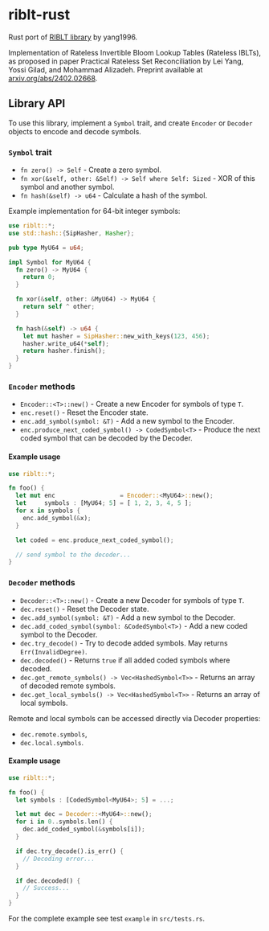 # riblt-rust
Rust port of [RIBLT library](https://github.com/yangl1996/riblt) by yang1996.

Implementation of Rateless Invertible Bloom Lookup Tables (Rateless IBLTs), as
proposed in paper Practical Rateless Set Reconciliation by Lei Yang, Yossi
Gilad, and Mohammad Alizadeh. Preprint available at
[arxiv.org/abs/2402.02668](https://arxiv.org/abs/2402.02668).

##  Library API

To use this library, implement a `Symbol` trait, and create `Encoder` or `Decoder` objects to encode and decode symbols.

### `Symbol` trait
- `fn zero() -> Self` - Create a zero symbol.
- `fn xor(&self, other: &Self) -> Self where Self: Sized` - XOR of this symbol and another symbol.
- `fn hash(&self) -> u64` - Calculate a hash of the symbol.

Example implementation for 64-bit integer symbols:
```rs
use riblt::*;
use std::hash::{SipHasher, Hasher};

pub type MyU64 = u64;

impl Symbol for MyU64 {
  fn zero() -> MyU64 {
    return 0;
  }

  fn xor(&self, other: &MyU64) -> MyU64 {
    return self ^ other;
  }

  fn hash(&self) -> u64 {
    let mut hasher = SipHasher::new_with_keys(123, 456);
    hasher.write_u64(*self);
    return hasher.finish();
  }
}
```

### `Encoder` methods
- `Encoder::<T>::new()` - Create a new Encoder for symbols of type `T`.
- `enc.reset()` - Reset the Encoder state.
- `enc.add_symbol(symbol: &T)` - Add a new symbol to the Encoder.
- `enc.produce_next_coded_symbol() -> CodedSymbol<T>` - Produce the next coded symbol that can be decoded by the Decoder. 

#### Example usage
```rs
use riblt::*;

fn foo() {
  let mut enc                  = Encoder::<MyU64>::new();
  let     symbols : [MyU64; 5] = [ 1, 2, 3, 4, 5 ];
  for x in symbols {
    enc.add_symbol(&x);
  }

  let coded = enc.produce_next_coded_symbol();

  // send symbol to the decoder...
}
```

### `Decoder` methods
- `Decoder::<T>::new()` - Create a new Decoder for symbols of type `T`.
- `dec.reset()` - Reset the Decoder state.
- `dec.add_symbol(symbol: &T)` - Add a new symbol to the Decoder.
- `dec.add_coded_symbol(symbol: &CodedSymbol<T>)` - Add a new coded symbol to the Decoder.
- `dec.try_decode()` - Try to decode added symbols. May returns `Err(InvalidDegree)`.
- `dec.decoded()` - Returns `true` if all added coded symbols where decoded.
- `dec.get_remote_symbols() -> Vec<HashedSymbol<T>>` - Returns an array of decoded remote symbols.
- `dec.get_local_symbols() -> Vec<HashedSymbol<T>>` - Returns an array of local symbols.

Remote and local symbols can be accessed directly via Decoder properties:
- `dec.remote.symbols`,
- `dec.local.symbols`.

#### Example usage
```rs
use riblt::*;

fn foo() {
  let symbols : [CodedSymbol<MyU64>; 5] = ...;

  let mut dec = Decoder::<MyU64>::new();
  for i in 0..symbols.len() {
    dec.add_coded_symbol(&symbols[i]);
  }

  if dec.try_decode().is_err() {
    // Decoding error...
  }

  if dec.decoded() {
    // Success...
  }
}
```

For the complete example see test `example` in `src/tests.rs`.
